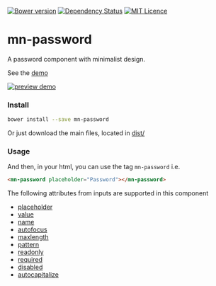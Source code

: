 [![Bower version](https://badge.fury.io/bo/mn-password.svg)](https://badge.fury.io/bo/mn-password)
[![Dependency Status](https://gemnasium.com/badges/github.com/minimalist-components/mn-password.svg)](https://gemnasium.com/github.com/minimalist-components/mn-password)
[![MIT Licence](https://badges.frapsoft.com/os/mit/mit.svg?v=103)](https://opensource.org/licenses/mit-license.php)   


# mn-password

A password component with minimalist design.

See the [demo](https://minimalist-components.github.io/mn-password/)

[![preview demo](https://raw.githubusercontent.com/minimalist-components/mn-password/master/sources/example/mn-password.gif)](https://minimalist-components.github.io/mn-password/)

### Install

```sh
bower install --save mn-password
```

Or just download the main files, located in [dist/](https://github.com/minimalist-components/mn-password/tree/master/dist)

### Usage

And then, in your html, you can use the tag ```mn-password``` i.e.

```html
<mn-password placeholder="Password"></mn-password>
```

The following attributes from inputs are supported in this component

- [placeholder](http://www.w3schools.com/tags/att_input_placeholder.asp)
- [value](http://www.w3schools.com/tags/att_input_value.asp)
- [name](http://www.w3schools.com/tags/att_input_name.asp)
- [autofocus](http://www.w3schools.com/tags/att_input_autofocus.asp)
- [maxlength](http://www.w3schools.com/tags/att_input_maxlength.asp)
- [pattern](http://www.w3schools.com/tags/att_input_pattern.asp)
- [readonly](http://www.w3schools.com/tags/att_input_readonly.asp)
- [required](http://www.w3schools.com/tags/att_input_required.asp)
- [disabled](http://www.w3schools.com/tags/att_input_disabled.asp)
- [autocapitalize](https://developers.google.com/web/updates/2015/04/autocapitalize)
